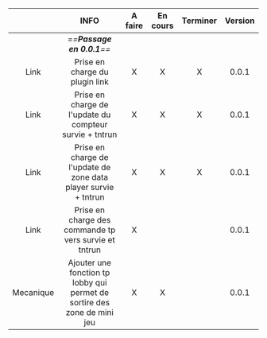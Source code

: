 

|           |                                   INFO                                   | A faire | En cours | Terminer | Version |
| :-------: | :----------------------------------------------------------------------: | :-----: | :------: | :------: | :-----: |
|           |                        *==**Passage en 0.0.1**==*                        |         |          |          |         |
|   Link    |                      Prise en charge du plugin link                      |    X    |    X     |    X     |  0.0.1  |
|   Link    |         Prise en charge de l'update du compteur survie + tntrun          |    X    |    X     |    X     |  0.0.1  |
|   Link    |     Prise en charge de l'update de zone data player survie + tntrun      |    X    |    X     |    X     |  0.0.1  |
|   Link    |          Prise en charge des commande tp vers survie et tntrun           |    X    |          |          |  0.0.1  |
| Mecanique | Ajouter une fonction tp lobby qui permet de sortire des zone de mini jeu |    X    |    X     |          |  0.0.1  |
